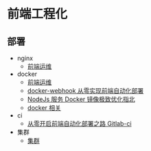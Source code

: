 # 前端工程化

## 部署

- nginx
  - [前端运维](./nginx/前端运维.md)
- docker
  - [前端运维](./docker/前端运维.md)
  - [docker-webhook 从零实现前端自动化部署](./docker/docker-webhook从零实现前端自动化部署.md)
  - [NodeJs 服务 Docker 镜像极致优化指北](./docker/NodeJs服务Docker镜像极致优化指北.md)
  - [docker 相关](./docker/docker相关.md)
- ci
  - [从零开启前端自动化部署之路 Gitlab-ci](./ci/从零开启前端自动化部署之路Gitlab-ci.md)
- 集群
  - [集群](./集群.md)
